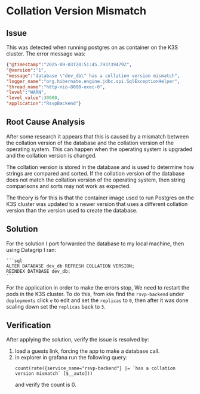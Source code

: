 # Collation Version Mismatch

## Issue
  This was detected when running postgres on as container on the 
  K3S cluster. The error message was:
  
  ```json
{"@timestamp":"2025-09-03T20:51:45.793739479Z",
  "@version":"1",
  "message":"database \"dev_db\" has a collation version mismatch",
  "logger_name":"org.hibernate.engine.jdbc.spi.SqlExceptionHelper",
  "thread_name":"http-nio-8080-exec-6",
  "level":"WARN",
  "level_value":30000,
  "application":"RsvpBackend"}
  ```

## Root Cause Analysis
  After some research it appears that this is caused by a mismatch between the collation version of the database and the collation version of the operating system. 
  This can happen when the operating system is upgraded and the collation version is changed.

  The collation version is stored in the database and is used to determine how strings are compared and sorted. 
  If the collation version of the database does not match the collation version of the operating system, 
  then string comparisons and sorts may not work as expected.

  The theory is for this is that the container image used to run Postgres on the K3S cluster was updated to a newer version that uses a different collation version than the version used to create the database.
  
## Solution 
   For the solution I port forwarded the database to my local machine, then using Datagrip I ran:
   
    ```sql
    ALTER DATABASE dev_db REFRESH COLLATION VERSION;
    REINDEX DATABASE dev_db;
    ```
   For the application in order to make the errors stop, We need to restart the pods in the K3S cluster.
   To do this, from `k9s` find the `rsvp-backend` under `deployments` click `e` to edit and set the `replicas` to `0`, then after it was done scaling down set the `replicas` back to `3`.
   

## Verification
After applying the solution, verify the issue is resolved by:
1. load a guests link, forcing the app to make a database call.
2. in explorer in grafana run the following query:
   ```
   count(rate({service_name="rsvp-backend"} |= `has a collation version mismatch` [$__auto]))
   ```
   and verify the count is 0.
